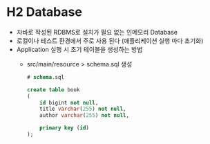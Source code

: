 # H2 Database
- 자바로 작성된 RDBMS로 설치가 필요 없는 인메모리 Database
- 로컬이나 테스트 환경에서 주로 사용 된다 (애플리케이션 실행 마다 초기화)
- Application 실행 시 초기 테이블을 생성하는 방법
    - src/main/resource > schema.sql 생성
        
        ```sql
        # schema.sql
        
        create table book
        (
            id bigint not null,
            title varchar(255) not null,
            author varchar(255) not null,
        
            primary key (id)
        );
        ```
        